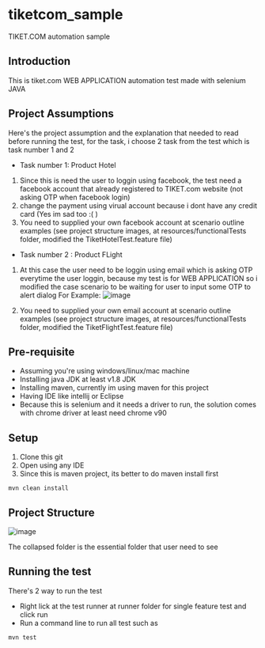 # tiketcom_sample
TIKET.COM automation sample

## Introduction

This is tiket.com WEB APPLICATION automation test made with selenium JAVA

## Project Assumptions 
Here's the project assumption and the explanation that needed to read before running the test, for the task, i choose 2 task from the test which is task number 1 and 2
* Task number 1: Product Hotel
 1. Since this is need the user to loggin using facebook, the test need a facebook account that already registered to TIKET.com website (not asking OTP when facebook login)
 2. change the payment using virual account because i dont have any credit card (Yes im sad too :( )
 3. You need to supplied your own facebook account at scenario outline examples (see project structure images, at resources/functionalTests folder, modified the TiketHotelTest.feature file) 
 
* Task number 2 : Product FLight
 1. At this case the user need to be loggin using email which is asking OTP everytime the user loggin, because my test is for WEB APPLICATION so i modified the case scenario to be waiting for user to input some OTP to alert dialog
 For Example:
 ![image](https://user-images.githubusercontent.com/12995106/120131546-d84b6c00-c1f2-11eb-9d4e-deb453838f7c.png)

 2. You need to supplied your own email account at scenario outline examples (see project structure images, at resources/functionalTests folder, modified the TiketFlightTest.feature file) 

## Pre-requisite

* Assuming you're using windows/linux/mac machine
* Installing java JDK at least v1.8 JDK
* Installing maven, currently im using maven for this project
* Having IDE like intellij or Eclipse 
* Because this is selenium and it needs a driver to run, the solution comes with chrome driver at least need chrome v90

## Setup

1. Clone this git
2. Open using any IDE
3. Since this is maven project, its better to do maven install first
```
mvn clean install
```


## Project Structure
![image](https://user-images.githubusercontent.com/12995106/120130799-455e0200-c1f1-11eb-9b7f-5186009441e0.png)

The collapsed folder is the essential folder that user need to see

## Running the test
There's 2 way to run the test
* Right lick at the test runner at runner folder for single feature test and click run
* Run a command line to run all test such as
 ```
mvn test 
```
